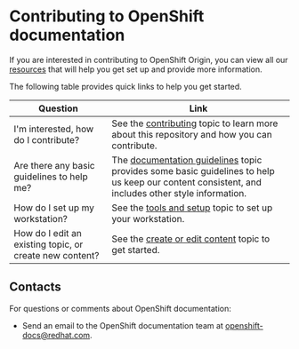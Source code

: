 # Contributing to OpenShift documentation
If you are interested in contributing to OpenShift Origin, you can view all our [resources](https://github.com/openshift/openshift-docs/blob/main/contributing_to_docs/contributing.adoc) that will help you get set up and provide more information.


The following table provides quick links to help you get started.

| Question | Link |
| ----------- | ----------- |
| I'm interested, how do I contribute? | See the [contributing](https://github.com/openshift/openshift-docs/blob/main/contributing_to_docs/contributing.adoc) topic to learn more about this repository and how you can contribute. |
| Are there any basic guidelines to help me? | The [documentation guidelines](https://github.com/openshift/openshift-docs/blob/main/contributing_to_docs/doc_guidelines.adoc) topic provides some basic guidelines to help us keep our content consistent, and includes other style information. |
| How do I set up my workstation? | See the [tools and setup](https://github.com/openshift/openshift-docs/blob/main/contributing_to_docs/tools_and_setup.adoc) topic to set up your workstation. |
| How do I edit an existing topic, or create new content? | See the [create or edit content](https://github.com/openshift/openshift-docs/blob/main/contributing_to_docs/create_or_edit_content.adoc) topic to get started. |

## Contacts

For questions or comments about OpenShift documentation:

- Send an email to the OpenShift documentation team at openshift-docs@redhat.com.